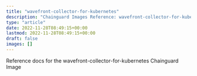 ```yaml
---
title: "wavefront-collector-for-kubernetes"
description: "Chainguard Images Reference: wavefront-collector-for-kubernetes"
type: "article"
date: 2022-11-28T08:49:15+00:00
lastmod: 2022-11-28T08:49:15+00:00
draft: false
images: []
---
```


Reference docs for the wavefront-collector-for-kubernetes Chainguard Image
